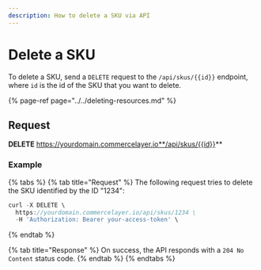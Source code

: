 ```yaml
---
description: How to delete a SKU via API
---
```


# Delete a SKU

To delete a SKU, send a `DELETE` request to the `/api/skus/{{id}}` endpoint, where `id` is the id of the SKU that you want to delete.

{% page-ref page="../../deleting-resources.md" %}

## Request

**DELETE** https://yourdomain.commercelayer.io**/api/skus/{{id}}**

### Example

{% tabs %}
{% tab title="Request" %}
The following request tries to delete the SKU identified by the ID "1234":

```javascript
curl -X DELETE \
  https://yourdomain.commercelayer.io/api/skus/1234 \
  -H 'Authorization: Bearer your-access-token' \
```
{% endtab %}

{% tab title="Response" %}
On success, the API responds with a `204 No Content` status code.
{% endtab %}
{% endtabs %}

